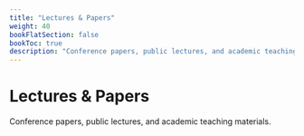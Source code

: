 ```yaml
---
title: "Lectures & Papers"
weight: 40
bookFlatSection: false
bookToc: true
description: "Conference papers, public lectures, and academic teaching materials."
---
```


# Lectures & Papers

Conference papers, public lectures, and academic teaching materials.
